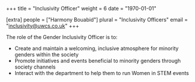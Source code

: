 +++
title = "Inclusivity Officer"
weight = 6
date = "1970-01-01"

[extra]
people = ["Harmony Bouabid"]
plural = "Inclusivity Officers"
email = "inclusivity@uwcs.co.uk"
+++

The role of the Gender Inclusivity Officer is to:

- Create and maintain a welcoming, inclusive atmosphere for minority genders within the society
- Promote initiatives and events beneficial to minority genders through society channels
- Interact with the department to help them to run Women in STEM events